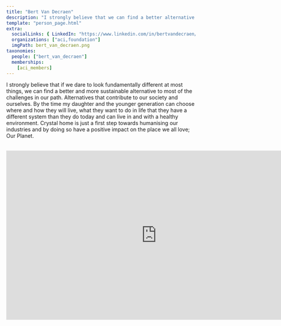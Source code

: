 ```yaml
---
title: "Bert Van Decraen"
description: "I strongly believe that we can find a better alternative to most of the challenges in our path."
template: "person_page.html"
extra:
  socialLinks: { LinkedIn: "https://www.linkedin.com/in/bertvandecraen/"}
  organizations: ["aci,foundation"]
  imgPath: bert_van_decraen.png
taxonomies:
  people: ["bert_van_decraen"]
  memberships:
    [aci_members]
---
```


I strongly believe that if we dare to look fundamentally different at most things, we can find a better and more sustainable alternative to most of the challenges in our path. Alternatives that contribute to our society and ourselves. By the time my daughter and the younger generation can choose where and how they will live, what they want to do in life that they have a different system than they do today and can live in and with a healthy environment. Crystal home is just a first step towards humanising our industries and by doing so have a positive impact on the place we all love; Our Planet.


<BR>
<div class="aspect-w-16 aspect-h-9">
<iframe src="https://player.vimeo.com/video/432586040" width="800" height="450" frameborder="0" allow="autoplay; fullscreen" allowfullscreen></iframe>
</div>
<BR>